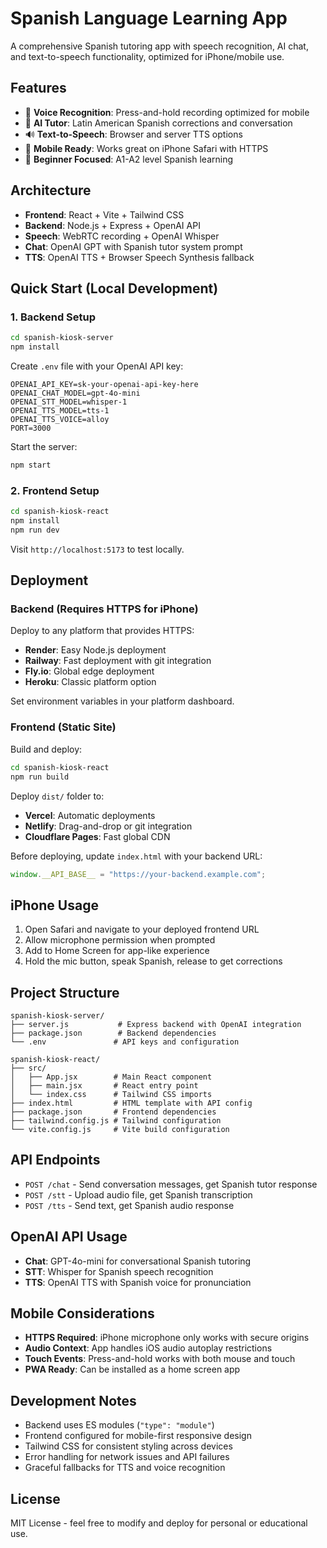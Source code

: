 # Spanish Language Learning App

A comprehensive Spanish tutoring app with speech recognition, AI chat, and text-to-speech functionality, optimized for iPhone/mobile use.

## Features

- 🎤 **Voice Recognition**: Press-and-hold recording optimized for mobile
- 🤖 **AI Tutor**: Latin American Spanish corrections and conversation
- 🔊 **Text-to-Speech**: Browser and server TTS options
- 📱 **Mobile Ready**: Works great on iPhone Safari with HTTPS
- 🎯 **Beginner Focused**: A1-A2 level Spanish learning

## Architecture

- **Frontend**: React + Vite + Tailwind CSS
- **Backend**: Node.js + Express + OpenAI API
- **Speech**: WebRTC recording + OpenAI Whisper
- **Chat**: OpenAI GPT with Spanish tutor system prompt
- **TTS**: OpenAI TTS + Browser Speech Synthesis fallback

## Quick Start (Local Development)

### 1. Backend Setup

```bash
cd spanish-kiosk-server
npm install
```

Create `.env` file with your OpenAI API key:
```
OPENAI_API_KEY=sk-your-openai-api-key-here
OPENAI_CHAT_MODEL=gpt-4o-mini
OPENAI_STT_MODEL=whisper-1
OPENAI_TTS_MODEL=tts-1
OPENAI_TTS_VOICE=alloy
PORT=3000
```

Start the server:
```bash
npm start
```

### 2. Frontend Setup

```bash
cd spanish-kiosk-react
npm install
npm run dev
```

Visit `http://localhost:5173` to test locally.

## Deployment

### Backend (Requires HTTPS for iPhone)

Deploy to any platform that provides HTTPS:
- **Render**: Easy Node.js deployment
- **Railway**: Fast deployment with git integration  
- **Fly.io**: Global edge deployment
- **Heroku**: Classic platform option

Set environment variables in your platform dashboard.

### Frontend (Static Site)

Build and deploy:
```bash
cd spanish-kiosk-react
npm run build
```

Deploy `dist/` folder to:
- **Vercel**: Automatic deployments
- **Netlify**: Drag-and-drop or git integration
- **Cloudflare Pages**: Fast global CDN

Before deploying, update `index.html` with your backend URL:
```javascript
window.__API_BASE__ = "https://your-backend.example.com";
```

## iPhone Usage

1. Open Safari and navigate to your deployed frontend URL
2. Allow microphone permission when prompted
3. Add to Home Screen for app-like experience
4. Hold the mic button, speak Spanish, release to get corrections

## Project Structure

```
spanish-kiosk-server/
├── server.js           # Express backend with OpenAI integration
├── package.json        # Backend dependencies
└── .env               # API keys and configuration

spanish-kiosk-react/
├── src/
│   ├── App.jsx        # Main React component
│   ├── main.jsx       # React entry point
│   └── index.css      # Tailwind CSS imports
├── index.html         # HTML template with API config
├── package.json       # Frontend dependencies
├── tailwind.config.js # Tailwind configuration
└── vite.config.js     # Vite build configuration
```

## API Endpoints

- `POST /chat` - Send conversation messages, get Spanish tutor response
- `POST /stt` - Upload audio file, get Spanish transcription  
- `POST /tts` - Send text, get Spanish audio response

## OpenAI API Usage

- **Chat**: GPT-4o-mini for conversational Spanish tutoring
- **STT**: Whisper for Spanish speech recognition
- **TTS**: OpenAI TTS with Spanish voice for pronunciation

## Mobile Considerations

- **HTTPS Required**: iPhone microphone only works with secure origins
- **Audio Context**: App handles iOS audio autoplay restrictions
- **Touch Events**: Press-and-hold works with both mouse and touch
- **PWA Ready**: Can be installed as a home screen app

## Development Notes

- Backend uses ES modules (`"type": "module"`)
- Frontend configured for mobile-first responsive design
- Tailwind CSS for consistent styling across devices
- Error handling for network issues and API failures
- Graceful fallbacks for TTS and voice recognition

## License

MIT License - feel free to modify and deploy for personal or educational use.
